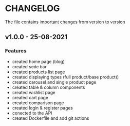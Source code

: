 # CHANGELOG

The file contains important changes from version to version

## v1.0.0 - 25-08-2021

### Features
- created home page (blog)
- created sede bar
- created products list page
- created displaying types (full product/base product))
- created carousel and single product page
- created table & column components
- created wishlist page
- created cart page
- created comparison page
- created login & register pages 
- conected to the API
- created Dockerfile and add git actions
